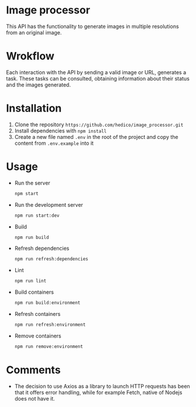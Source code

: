 # Image processor

This API has the functionality to generate images in multiple resolutions from an original image. 


# Wrokflow

Each interaction with the API by sending a valid image or URL, generates a task. These tasks can be consulted,
obtaining information about their status and the images generated.


# Installation

1. Clone the repository `https://github.com/hedico/image_processor.git`
2. Install dependencies with `npm install`
3. Create a new file named `.env` in the root of the project and copy the content from `.env.example` into it


# Usage

- Run the server
  ```bash
  npm start

- Run the development server
  ```bash
  npm run start:dev

- Build
  ```bash
  npm run build

- Refresh dependencies
  ```bash
  npm run refresh:dependencies

- Lint
  ```bash
  npm run lint

- Build containers
  ```bash
  npm run build:environment

- Refresh containers
  ```bash
  npm run refresh:environment

- Remove containers
  ```bash
  npm run remove:environment


# Comments


- The decision to use Axios as a library to launch HTTP requests has been that it offers error handling, while for example Fetch, native of Nodejs does not have it.

